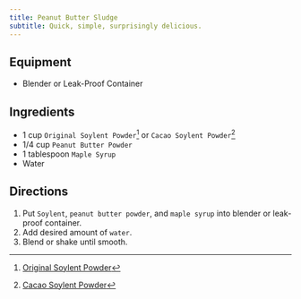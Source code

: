 ```yaml
---
title: Peanut Butter Sludge
subtitle: Quick, simple, surprisingly delicious.
---
```


## Equipment
- Blender or Leak-Proof Container

## Ingredients
- 1 cup `Original Soylent Powder`[^1] or `Cacao Soylent Powder`[^2]
- 1/4 cup `Peanut Butter Powder`
- 1 tablespoon `Maple Syrup`
- Water

## Directions
1. Put `Soylent`, `peanut butter powder`, and `maple syrup` into blender or leak-proof container.
2. Add desired amount of `water`.
3. Blend or shake until smooth.

[^1]: [Original Soylent Powder](https://soylent.com/products/powder-original)
[^2]: [Cacao Soylent Powder](https://soylent.com/products/powder-cacao)